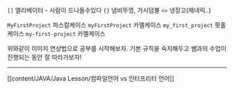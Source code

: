 `[]` 엘리베이터 - 사람이 드나들수있다
`{}` 냄비뚜껑, 가시덤불
`<>` 냉장고(제네릭..)

`MyFirstProject` 파스칼케이스
`myFirstProject` 카멜케이스
`my_first_project` 팟홀케이스
`my-first-project` 카멜케이스


위와같이 이미지 연상법으로 공부를 시작해보자.
기본 규칙을 숙지해두고 쌤과의 수업이 진행되는 동안 잘 따라가보자!


---

[[content/JAVA/Java Lesson/컴파일언어 vs 인터프리터 언어]]